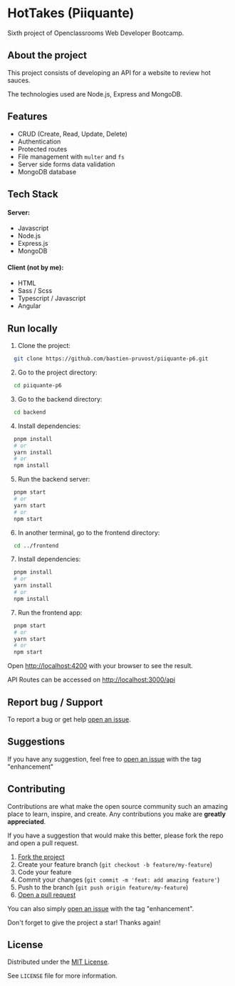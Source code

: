 <!-- prettier-ignore-start -->

<!-- Rename all occurences with Cmd + D :

HotTakes (Piiquante)
piiquante-p6

 -->

# HotTakes (Piiquante)

Sixth project of Openclassrooms Web Developer Bootcamp.


## About the project

This project consists of developing an API for a website to review hot sauces.

The technologies used are Node.js, Express and MongoDB.


## Features

- CRUD (Create, Read, Update, Delete)
- Authentication
- Protected routes
- File management with `multer` and `fs`
- Server side forms data validation
- MongoDB database


## Tech Stack

#### Server:
- Javascript
- Node.js
- Express.js
- MongoDB

#### Client (not by me):
- HTML
- Sass / Scss
- Typescript / Javascript
- Angular


## Run locally

1. Clone the project:

```bash
  git clone https://github.com/bastien-pruvost/piiquante-p6.git
```

2. Go to the project directory:

```bash
  cd piiquante-p6
```

3. Go to the backend directory:

```bash
  cd backend
```

4. Install dependencies:

```bash
  pnpm install
  # or
  yarn install
  # or
  npm install
```

5. Run the backend server:

```bash
  pnpm start
  # or
  yarn start
  # or
  npm start
```

6. In another terminal, go to the frontend directory:

```bash
  cd ../frontend
```

7. Install dependencies:

```bash
  pnpm install
  # or
  yarn install
  # or
  npm install
```

7. Run the frontend app:

```bash
  pnpm start
  # or
  yarn start
  # or
  npm start
```

Open [http://localhost:4200](http://localhost:4200) with your browser to see the result.

API Routes can be accessed on [http://localhost:3000/api](http://localhost:3000/api)


## Report bug / Support

To report a bug or get help [open an issue](https://github.com/bastien-pruvost/piiquante-p6/issues).


## Suggestions

If you have any suggestion, feel free to [open an issue](https://github.com/bastien-pruvost/piiquante-p6/issues) with the tag "enhancement"


## Contributing

Contributions are what make the open source community such an amazing place to learn, inspire, and create. Any contributions you make are **greatly appreciated**.

If you have a suggestion that would make this better, please fork the repo and open a pull request.

1. [Fork the project](https://github.com/bastien-pruvost/piiquante-p6/fork)
2. Create your feature branch (`git checkout -b feature/my-feature`)
3. Code your feature
4. Commit your changes (`git commit -m 'feat: add amazing feature'`)
5. Push to the branch (`git push origin feature/my-feature`)
6. [Open a pull request](https://github.com/bastien-pruvost/piiquante-p6/compare)

You can also simply [open an issue](https://github.com/bastien-pruvost/piiquante-p6/issues) with the tag "enhancement".

Don't forget to give the project a star! Thanks again!


## License

Distributed under the [MIT License](https://choosealicense.com/licenses/mit/).

See `LICENSE` file for more information.



<!-- prettier-ignore-end -->
